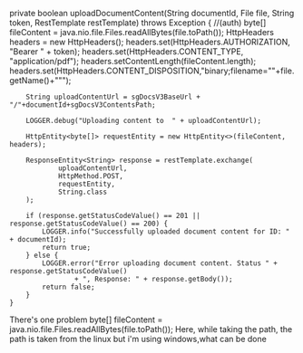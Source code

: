 private boolean uploadDocumentContent(String documentId, File file, String token, RestTemplate restTemplate) throws Exception {
        //(auth)
        byte[] fileContent = java.nio.file.Files.readAllBytes(file.toPath());
        HttpHeaders headers = new HttpHeaders();
        headers.set(HttpHeaders.AUTHORIZATION, "Bearer " + token);
        headers.set(HttpHeaders.CONTENT_TYPE, "application/pdf");
        headers.setContentLength(fileContent.length);
        headers.set(HttpHeaders.CONTENT_DISPOSITION,"binary;filename=\""+file.getName()+"\"");

        String uploadContentUrl = sgDocsV3BaseUrl + "/"+documentId+sgDocsV3ContentsPath;

        LOGGER.debug("Uploading content to  " + uploadContentUrl);

        HttpEntity<byte[]> requestEntity = new HttpEntity<>(fileContent, headers);

        ResponseEntity<String> response = restTemplate.exchange(
                uploadContentUrl,
                HttpMethod.POST,
                requestEntity,
                String.class
        );

        if (response.getStatusCodeValue() == 201 || response.getStatusCodeValue() == 200) {
            LOGGER.info("Successfully uploaded document content for ID: " + documentId);
            return true;
        } else {
            LOGGER.error("Error uploading document content. Status " + response.getStatusCodeValue()
                    + ", Response: " + response.getBody());
            return false;
        }
    }
There's one problem 
byte[] fileContent = java.nio.file.Files.readAllBytes(file.toPath());
Here, while taking the path, the path is taken from the linux but i'm using windows,what can be done
